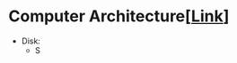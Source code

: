 # Computer Architecture[[Link](https://neetcode.io/courses/system-design-for-beginners/1)]
- Disk:
    - S